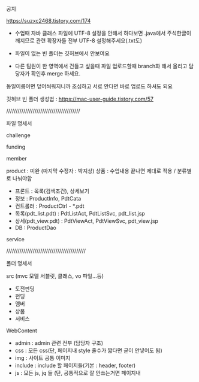 공지

https://suzxc2468.tistory.com/174

- 수업때 자바 클래스 파일에 UTF-8 설정을 안해서 하다보면 .java에서 주석한글이 깨지므로 관련 확장자들 전부 UTF-8 설정해주세요(.txt도)

- 파일이 없는 빈 폴더는 깃허브에서 안보여요

- 다른 팀원이 한 영역에서 건들고 싶을때 파일 업로드할때 branch화 해서 올리고 담당자가 확인후 merge 하세요. 

동일이름이면 덮어씌워지니까 조심하고 서로 안다면 바로 업로드 하셔도 되요

깃허브 빈 폴더 생성법 : https://mac-user-guide.tistory.com/57

///////////////////////////////////////


파일 명세서


challenge


funding


member


product : 미완 (마지막 수정자 : 박지상)
 상품 : 수업내용 끝나면 제대로 적용 / 분류별로 나눠야함
 
 - 프론트 : 목록(검색조건), 상세보기
 - 정보 : ProductInfo, PdtCata
 - 컨트롤러 : ProductCtrl - *.pdt
 - 목록(pdt_list.pdt) : PdtListAct, PdtListSvc, pdt_list.jsp
 - 상세(pdt_view.pdt) : PdtViewAct, PdtViewSvc, pdt_view.jsp
 - DB : ProductDao


service



//////////////////////////////////////////

폴더 명세서


src (mvc 모델 서블릿, 클래스, vo 파일...등)
- 도전펀딩
- 펀딩
- 멤버
- 상품
- 서비스



WebContent

- admin : admin 관련 전부 (담당자 구조)
- css : 모든 css(단, 페이지내 style 줄수가 짧다면 굳이 안넣어도 됨)
- img : 사이트 공통 이미지
- include : include 할 페이지들(기본 : header, footer)
- js : 모든 js, jq 들 (단, 공통적으로 잘 안쓰는거면 페이지내 <script>로 해도됨)

 
 
page 
 
 - 도전펀딩 
 - 펀딩 
 - 멤버(마이페이지, 회원가입, 로그인, 장바구니 등.. 담당자 구조 따름) 
 - 상품(가위, 문구 , 주방, etc) 
 - 서비스(고객센터 등... 담당자 구조 따름)

각각의 폴더엔 각각의 페이지에서 주로 사용할 img 폴더가 있고, 도전 펀딩의 경우 유저가 올리는 이미지를 저장할 userimg 폴더가 따로 있음

 

메인(index) 페이지 파일 : mainPage.jsp
 
관리자 페이지 파일 : 


